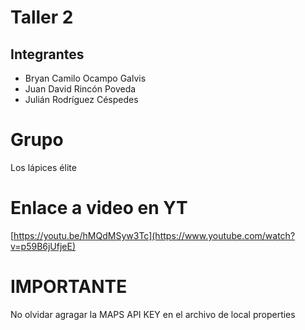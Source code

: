 # Taller 2

## Integrantes

- Bryan Camilo Ocampo Galvis
- Juan David Rincón Poveda
- Julián Rodríguez Céspedes

# Grupo

Los lápices élite

# Enlace a video en YT

[https://youtu.be/hMQdMSyw3Tc](https://www.youtube.com/watch?v=p59B6jUfjeE)

# IMPORTANTE

No olvidar agragar la MAPS API KEY en el archivo de local properties
